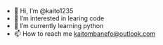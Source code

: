 - 👋 Hi, I’m @kaito1235
- 👀 I’m interested in learing code
- 🌱 I’m currently learning python
- 📫 How to reach me kaitombanefo@outlook.com

<!---
kaito1235/kaito1235 is a ✨ special ✨ repository because its `README.md` (this file) appears on your GitHub profile.
You can click the Preview link to take a look at your changes.
--->
